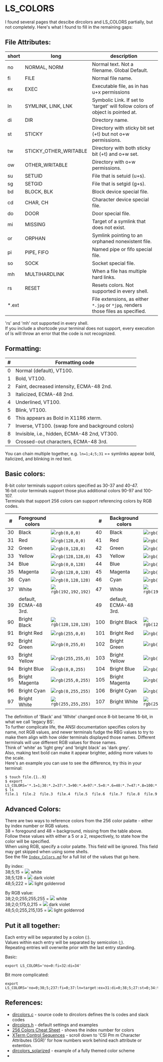# LS_COLORS
I found several pages that descibe dircolors and LS_COLORS partially, but not completely. Here's what I found to fill in the remaining gaps:

## File Attributes:
| short | long  | description                     |
|-------|-------|---------------------------------|
| no | NORMAL, NORM | Normal text. Not a filename. Global Default. |
| fi | FILE | Normal file name. |
| ex | EXEC | Executable file, as in has u+x permissions |
| ln | SYMLINK, LINK, LNK | Symbolic Link. If set to 'target' will follow colors of object is pointed at. |
| di | DIR | Directory name. |
| st | STICKY | Directory with sticky bit set (+t) but not o+w permissions. |
| tw | STICKY_OTHER_WRITABLE | Directory with both sticky bit (+t) and o+w set. |
| ow | OTHER_WRITABLE | Directory with o+w permissions. |
| su | SETUID | File that is setuid (u+s). |
| sg | SETGID | File that is setgid (g+s). |
| bd | BLOCK, BLK | Block device special file. |
| cd | CHAR, CH | Character device special file. |
| do | DOOR | Door special file. |
| mi | MISSING | Target of a symlink that does not exist. | 
| or | ORPHAN | Symlink pointing to an orphaned nonexistent file. |
| pi | PIPE, FIFO | Named pipe or fifo special file. |
| so | SOCK | Socket special file. |
| mh | MULTIHARDLINK | When a file has multiple hard links. |
| rs | RESET | Resets colors. Not supported in every shell. | 
| *.ext |  | File extensions, as either `*.jpg` or `*jpg`, renders those files as specified. |

'rs' and 'mh' not supported in every shell.    
If you include a shortcode your terminal does not support, every execution of ls will throw an error that the code is not recognized.    
  
  
  
## Formatting:
| # | Formatting code |
|---|-----------------|
| 0 | Normal (default), VT100. | 
| 1 | Bold, VT100. | 
| 2 | Faint, decreased intensity, ECMA-48 2nd. | 
| 3 | Italicized, ECMA-48 2nd. | 
| 4 | Underlined, VT100. | 
| 5 | Blink, VT100. | 
| 6 | This appears as Bold in X11R6 xterm. |  
| 7 | Inverse, VT100. (swap fore and background colors) | 
| 8 | Invisible, i.e., hidden, ECMA-48 2nd, VT300. | 
| 9 | Crossed-out characters, ECMA-48 3rd. | 

You can chain multiple together, e.g. `ln=1;4;5;31` == symlinks appear bold, italicized, and blinking in red text.   
  
  
## Basic colors:
8-bit color terminals support colors specified as 30-37 and 40-47.    
16-bit color terminals support those plus additional colors 90-97 and 100-107.     
Terminals that support 256 colors can support referencing colors by RGB codes.     

| #  | Foreground colors  |       | #  | Background colors |      |
|----|--------------------|-------|----|-------------------|------|
| 30 | Black | ![](https://placehold.co/15x15/000000/000000.png)`rgb(0,0,0)` | 40 | Black | ![](https://placehold.co/15x15/000000/000000.png)`rgb(0,0,0)` | 
| 31 | Red | ![](https://placehold.co/15x15/800000/800000.png)`rgb(128,0,0)` | 41 | Red | ![](https://placehold.co/15x15/800000/800000.png)`rgb(128,0,0)` | 
| 32 | Green | ![](https://placehold.co/15x15/008000/008000.png)`rgb(0,128,0)` | 42 | Green | ![](https://placehold.co/15x15/008000/008000.png)`rgb(0,128,0)` | 
| 33 | Yellow | ![](https://placehold.co/15x15/808000/808000.png)`rgb(128,128,0)`  | 43 | Yellow | ![](https://placehold.co/15x15/808000/808000.png)`rgb(128,128,0)` | 
| 34 | Blue | ![](https://placehold.co/15x15/000080/000080.png)`rgb(0,0,128)` | 44 | Blue | ![](https://placehold.co/15x15/000080/000080.png)`rgb(0,0,128)` | 
| 35 | Magenta | ![](https://placehold.co/15x15/800080/800008.png)`rgb(128,0,128)` | 45 | Magenta | ![](https://placehold.co/15x15/800080/800008.png)`rgb(128,0,128)` | 
| 36 | Cyan | ![](https://placehold.co/15x15/008080/008080.png)`rgb(0,128,128)` | 46 | Cyan | ![](https://placehold.co/15x15/008080/008080.png)`rgb(0,128,128)` | 
| 37 | White | ![](https://placehold.co/15x15/C0C0C0/C0C0C0.png)`rgb(192,192,192)` | 47 | White | ![](https://placehold.co/15x15/C0C0C0/C0C0C0.png)`rgb(192,192,192)` | 
| 39 | default, ECMA-48 3rd. | | 49 | default, ECMA-48 3rd. | |
| 90 | Bright Black | ![](https://placehold.co/15x15/808080/808080.png)`rgb(128,128,128)` | 100 | Bright Black | ![](https://placehold.co/15x15/808080/808080.png)`rgb(128,128,128)` | 
| 91 | Bright Red | ![](https://placehold.co/15x15/FF0000/FF0000.png)`rgb(255,0,0)`  | 101 | Bright Red | ![](https://placehold.co/15x15/FF0000/FF0000.png)`rgb(255,0,0)` | 
| 92 | Bright Green | ![](https://placehold.co/15x15/00FF00/00FF00.png)`rgb(0,255,0)` | 102 | Bright Green | ![](https://placehold.co/15x15/00FF00/00FF00.png)`rgb(0,255,0)` | 
| 93 | Bright Yellow | ![](https://placehold.co/15x15/FF0000/FF0000.png)`rgb(255,255,0)` | 103 | Bright Yellow | ![](https://placehold.co/15x15/FF0000/FF0000.png)`rgb(255,255,0)` | 
| 94 | Bright Blue | ![](https://placehold.co/15x15/0000FF/0000FF.png)`rgb(0,0,255)` | 104 | Bright Blue | ![](https://placehold.co/15x15/0000FF/0000FF.png)`rgb(0,0,255)` | 
| 95 | Bright Magenta | ![](https://placehold.co/15x15/FF00FF/FF00FF.png)`rgb(255,0,255)` | 105 | Bright Magenta | ![](https://placehold.co/15x15/FF00FF/FF00FF.png)`rgb(255,0,255)` | 
| 96 | Bright Cyan | ![](https://placehold.co/15x15/00FFFF/00FFFF.png)`rgb(0,255,255)` | 106 | Bright Cyan | ![](https://placehold.co/15x15/00FFFF/00FFFF.png)`rgb(0,255,255)` | 
| 97 | Bright White | ![](https://placehold.co/15x15/FFFFFF/FFFFFF.png)`rgb(255,255,255)` | 107 | Bright White | ![](https://placehold.co/15x15/FFFFFF/FFFFFF.png)`rgb(255,255,255)` | 

The definition of 'Black' and 'White' changed once 8-bit became 16-bit, in what we call 'legacy BS'.    
To further complicate life, the ANSI documentation specifies colors by name, not RGB values, and newer terminals fudge the RBG values to try to make them align with how older terminals displayed those names. Different terminals will use different RGB values for those names.       
Think of 'white' as 'light grey' and 'bright black' as 'dark grey'.   
Also, making text bold can make it appear brighter, adding more values to the scale.    
Here's an example you can use to see the difference, try this in your terminal:   
```
$ touch file.{1..9}
$ export LS_COLORS='*.1=1;30:*.2=37:*.3=90:*.4=97:*.5=0:*.6=40:*.7=47:*.8=100:*.9=107'
$ ls
file.1  file.2  file.3  file.4  file.5  file.6  file.7  file.8  file.9
```
  

## Advanced Colors:   
There are two ways to reference colors from the 256 color palatte - either by index number or RGB values.   
38 = foregound and 48 = background, missing from the table above.   
Follow these values with either a 5 or a 2, respectively, to state how the color will be specified.   
When using RGB, specify a color palatte. This field will be ignored. This field may get skipped when using some shells.    
See the file [`Index_Colors.md`](../Index_Colors.md) for a full list of the values that go here.    

By index:   
38;5;15 = ![](https://placehold.co/15x15/ffffff/ffffff.png) white   
38;5;128 = ![](https://placehold.co/15x15/af00d7/af00d7.png) dark violet   
48;5;222 = ![](https://placehold.co/15x15/ffd787/ffd787.png) light goldenrod   

By RGB value:     
38;2;0;255;255;255 = ![](https://placehold.co/15x15/ffffff/ffffff.png) white   
38;2;0;175,0,215 = ![](https://placehold.co/15x15/af00d7/af00d7.png) dark violet   
48;5;0;255,215,135 = ![](https://placehold.co/15x15/ffd787/ffd787.png) light goldenrod   


## Put it all together:
Each entry will be separated by a colon (:).    
Values within each entry will be separated by semicolon (;).    
Repeating entries will overwrite prior with the last entry standing. 

Basic:    
```
export LS_COLORS='no=0:fi=32:di=34'
```

Bit more complicated:    
```
export LS_COLORS='no=0;38;5;237:fi=0;37:ln=target:ex=31:di=0;38;5;27:st=0;34:tw=0;34:ow=0;34:su=0;4:sg=0;4' 
```





## References:
- [dircolors.c](https://github.com/coreutils/coreutils/blob/master/src/dircolors.c) - source code to dircolors defines the ls codes and slack codes 
- [dircolors.h](https://github.com/coreutils/coreutils/blob/master/src/dircolors.hin) - default settings and examples
- [256 Colors Cheat Sheet](https://www.ditig.com/256-colors-cheat-sheet) - shows the index number for colors
- [XTerm Control Sequences](https://invisible-island.net/xterm/ctlseqs/ctlseqs.html#h3-Functions-using-CSI-_-ordered-by-the-final-character_s_) - scroll down to 'CSI Pm m  Character Attributes (SGR)' for how numbers work behind each attribute or extention.
- [dircolors_solarized](https://github.com/seebi/dircolors-solarized) - example of a fully themed color scheme
- 

